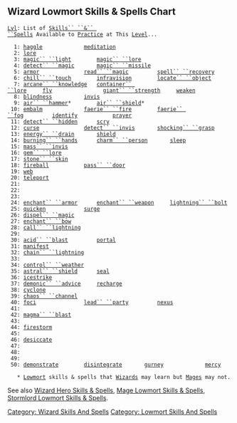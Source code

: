 ## Wizard Lowmort Skills & Spells Chart

[`Lvl`](Level.md "wikilink")`: List of `[`Skills`` ``&`` ``Spells`](:Category:_Skills_And_Spells.md "wikilink")` Available to `[`Practice`](Practice.md "wikilink")` at This `[`Level`](Level.md "wikilink")`...`  
`     `  
`  1: `[`haggle`](Haggle.md "wikilink")`             `[`meditation`](Meditation.md "wikilink")  
`  2: `[`lore`](Lore.md "wikilink")  
`  3: `[`magic`` ``light`](Magic_Light.md "wikilink")`        `[`magic`` ``lore`](Magic_Lore.md "wikilink")  
`  4: `[`detect`` ``magic`](Detect_Magic.md "wikilink")`       `[`magic`` ``missile`](Magic_Missile.md "wikilink")  
`  5: `[`armor`](Armor_(spell).md "wikilink")`              `[`read`` ``magic`](Read_Magic.md "wikilink")`         `[`spell`` ``recovery`](Spell_Recovery.md "wikilink")`    `  
`  6: `[`chill`` ``touch`](Chill_Touch.md "wikilink")`        `[`infravision`](Infravision.md "wikilink")`        `[`locate`` ``object`](Locate_Object.md "wikilink")  
`  7: `[`arcane`` ``knowledge`](Arcane_Knowledge.md "wikilink")`   `[`container`` ``lore`](Container_Lore.md "wikilink")`     `[`fly`](Fly.md "wikilink")`                `[`giant`` ``strength`](Giant_Strength.md "wikilink")`     `[`weaken`](weaken "wikilink")  
`  8: `[`blindness`](Blindness.md "wikilink")`          `[`invis`](Invis.md "wikilink")  
`  9: `[`air`` ``hammer`](Air_Hammer.md "wikilink")`*        `[`air`` ``shield`](Air_Shield.md "wikilink")`*`  
` 10: `[`embalm`](Embalm.md "wikilink")`             `[`faerie`` ``fire`](Faerie_Fire.md "wikilink")`        `[`faerie`` ``fog`](Faerie_Fog.md "wikilink")`         `[`identify`](Identify_(spell).md "wikilink")`           `[`prayer`](Prayer.md "wikilink")  
` 11: `[`detect`` ``hidden`](Detect_Hidden.md "wikilink")`      `[`scry`](Scry.md "wikilink")  
` 12: `[`curse`](Curse.md "wikilink")`              `[`detect`` ``invis`](Detect_Invis.md "wikilink")`       `[`shocking`` ``grasp`](Shocking_Grasp.md "wikilink")  
` 13: `[`energy`` ``drain`](Energy_Drain.md "wikilink")`       `[`shield`](Shield.md "wikilink")  
` 14: `[`burning`` ``hands`](Burning_Hands.md "wikilink")`      `[`charm`` ``person`](Charm_Person.md "wikilink")`       `[`sleep`](Sleep_(spell).md "wikilink")  
` 15: `[`mass`` ``invis`](Mass_Invis.md "wikilink")  
` 16: `[`gem`` ``lore`](Gem_Lore.md "wikilink")  
` 17: `[`stone`` ``skin`](Stone_Skin.md "wikilink")  
` 18: `[`fireball`](Fireball.md "wikilink")`           `[`pass`` ``door`](Pass_Door.md "wikilink")  
` 19: `[`web`](Web.md "wikilink")  
` 20: `[`teleport`](Teleport.md "wikilink")  
` 21: `  
` 22: `  
` 23: `  
` 24: `[`enchant`` ``armor`](Enchant_Armor.md "wikilink")`      `[`enchant`` ``weapon`](Enchant_Weapon.md "wikilink")`     `[`lightning`` ``bolt`](Lightning_Bolt.md "wikilink")  
` 25: `[`quicken`](Quicken.md "wikilink")`            `[`surge`](Surge.md "wikilink")  
` 26: `[`dispel`` ``magic`](Dispel_Magic.md "wikilink")  
` 27: `[`enchant`` ``bow`](Enchant_Bow.md "wikilink")  
` 28: `[`call`` ``lightning`](Call_Lightning.md "wikilink")  
` 29: `  
` 30: `[`acid`` ``blast`](Acid_Blast.md "wikilink")`         `[`portal`](Portal.md "wikilink")  
` 31: `[`manifest`](Manifest.md "wikilink")  
` 32: `[`chain`` ``lightning`](Chain_Lightning.md "wikilink")  
` 33: `  
` 34: `[`control`` ``weather`](Control_Weather.md "wikilink")  
` 35: `[`astral`` ``shield`](Astral_Shield.md "wikilink")`      `[`seal`](Seal.md "wikilink")  
` 36: `[`icestrike`](Icestrike.md "wikilink")  
` 37: `[`demonic`` ``advice`](Demonic_Advice.md "wikilink")`     `[`recharge`](Recharge.md "wikilink")  
` 38: `[`cyclone`](Cyclone.md "wikilink")  
` 39: `[`chaos`` ``channel`](Chaos_Channel.md "wikilink")  
` 40: `[`foci`](Foci.md "wikilink")`               `[`lead`` ``party`](Lead_Party.md "wikilink")`         `[`nexus`](Nexus.md "wikilink")  
` 41: `  
` 42: `[`magma`` ``blast`](Magma_Blast.md "wikilink")  
` 43: `  
` 44: `[`firestorm`](Firestorm.md "wikilink")  
` 45: `  
` 46: `[`desiccate`](Desiccate.md "wikilink")  
` 47: `  
` 48: `  
` 49: `  
` 50: `[`demonstrate`](Demonstrate.md "wikilink")`        `[`disintegrate`](Disintegrate.md "wikilink")`       `[`gurney`](Gurney.md "wikilink")`             `[`mercy`](Mercy.md "wikilink")  
`     `  
`   * `[`Lowmort`](:Category:_Lowmort.md "wikilink")` skills & spells that `[`Wizards`](:Category:_Wizards.md "wikilink")` may learn but `[`Mages`](:Category:_Mages.md "wikilink")` may not.`

See also [Wizard Hero Skills &
Spells](:Category:_Wizard_Hero_Skills_And_Spells.md "wikilink"), [Mage
Lowmort Skills &
Spells](:Category:_Mage_Lowmort_Skills_And_Spells.md "wikilink"),
[Stormlord Lowmort Skills &
Spells](:Category:_Stormlord_Lowmort_Skills_And_Spells.md "wikilink").

[Category: Wizard Skills And
Spells](Category:_Wizard_Skills_And_Spells "wikilink") [Category:
Lowmort Skills And
Spells](Category:_Lowmort_Skills_And_Spells "wikilink")
